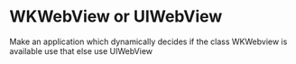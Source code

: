 # WKWebView or UIWebView
Make an application which dynamically decides if the class WKWebview is available use that else use UIWebView
